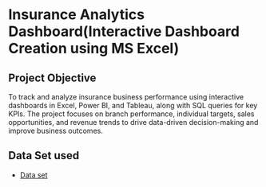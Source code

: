 # Insurance Analytics Dashboard(Interactive Dashboard Creation using MS Excel)
## Project Objective
To track and analyze insurance business performance using interactive dashboards in Excel, Power BI, and Tableau, along with SQL queries for key KPIs. The project focuses on branch performance, individual targets, sales opportunities, and revenue trends to drive data-driven decision-making and improve business outcomes.
## Data Set used
- <a href="https://github.com/sush-2001/Data-Analysis-Dashboard/tree/main">Data set</a>
